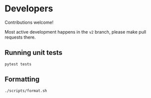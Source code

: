 # Developers
Contributions welcome!

Most active development happens in the `v2` branch, please make pull requests there.

## Running unit tests
```
pytest tests
```

## Formatting
```
./scripts/format.sh
```
